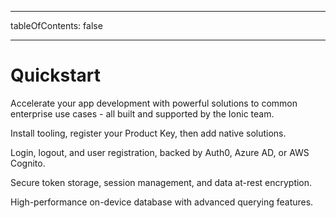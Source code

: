 - - -
tableOfContents: false
- - -
# Quickstart

Accelerate your app development with powerful solutions to common enterprise use cases - all built and supported by the Ionic team.

<docs-cards class="static-width"> <docs-card header="Setup" href="/docs/enterprise/setup" icon="/docs/v4/assets/icons/component-api-icon.png"> <p>Install tooling, register your Product Key, then add native solutions.</p>
  </docs-card>

  <docs-card header="Add Single Sign-on" href="/docs/enterprise/auth-connect" icon="/docs/v4/assets/icons/logo-auth-connect.png"> <p>Login, logout, and user registration, backed by Auth0, Azure AD, or AWS Cognito.</p>
  </docs-card>

  <docs-card header="Add Biometric Authentication" href="/docs/enterprise/identity-vault" icon="/docs/v4/assets/icons/logo-identity-vault.png"> <p>Secure token storage, session management, and data at-rest encryption.</p>
  </docs-card>

  <docs-card header="Add Secure Offline Storage" href="/docs/enterprise/offline-storage" icon="/docs/v4/assets/icons/logo-offline-storage.png"> <p>High-performance on-device database with advanced querying features.</p>
  </docs-card> </docs-cards>